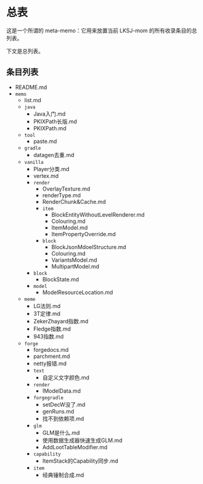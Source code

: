# 总表

这是一个所谓的 meta-memo：它用来放置当前 LKSJ-mom 的所有收录条目的总列表。

下文是总列表。

## 条目列表

<!--以下条目由机器自动生成，请勿手动更改-->

<!--MARKFORBOT-->
- README.md
- `memo`
    - list.md
    - `java`
        - Java入门.md
        - PKIXPath长版.md
        - PKIXPath.md
    - `tool`
        - paste.md
    - `gradle`
        - datagen去重.md
    - `vanilla`
        - Player分类.md
        - vertex.md
        - `render`
            - OverlayTexture.md
            - renderType.md
            - RenderChunk&Cache.md
            - `item`
                - BlockEntityWithoutLevelRenderer.md
                - Colouring.md
                - ItemModel.md
                - ItemPropertyOverride.md
            - `block`
                - BlockJsonMdoelStructure.md
                - Colouring.md
                - VariantsModel.md
                - MultipartModel.md
        - `block`
            - BlockState.md
        - `model`
            - ModelResourceLocation.md
    - `meme`
        - LG法则.md
        - 3T定律.md
        - ZekerZhayard指数.md
        - Fledge指数.md
        - 943指数.md
    - `forge`
        - forgedocs.md
        - parchment.md
        - netty报错.md
        - `text`
            - 自定义文字颜色.md
        - `render`
            - IModelData.md
        - `forgegradle`
            - setDecW没了.md
            - genRuns.md
            - 找不到依赖项.md
        - `glm`
            - GLM是什么.md
            - 使用数据生成器快速生成GLM.md
            - AddLootTableModifier.md
        - `capability`
            - ItemStack的Capability同步.md
        - `item`
            - 经典锤制合成.md